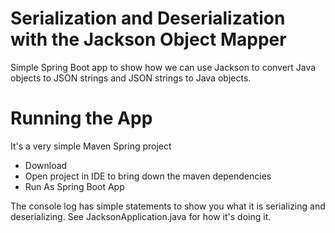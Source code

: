 # Serialization and Deserialization with the Jackson Object Mapper

Simple Spring Boot app to show how we can use Jackson to convert Java objects to JSON strings and JSON strings to Java objects.

# Running the App
It's a very simple Maven Spring project

- Download
- Open project in IDE to bring down the maven dependencies
- Run As Spring Boot App

The console log has simple statements to show you what it is serializing and deserializing.  See JacksonApplication.java for how it's doing it.

